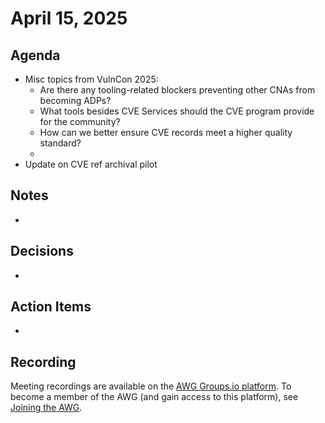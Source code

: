 # April 15, 2025

## Agenda

* Misc topics from VulnCon 2025:
  * Are there any tooling-related blockers preventing other CNAs from becoming ADPs?
  * What tools besides CVE Services should the CVE program provide for the community?
  * How can we better ensure CVE records meet a higher quality standard?
  * 
* Update on CVE ref archival pilot

## Notes

*

## Decisions

*

## Action Items

*

## Recording

Meeting recordings are available on the [AWG Groups.io platform](https://cve-cwe-programs.groups.io/g/AWG/files/MeetingRecordings).
To become a member of the AWG (and gain access to this platform), see [Joining the AWG](https://github.com/CVEProject/automation-working-group?tab=readme-ov-file#joining-the-awg).
